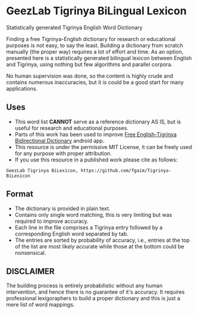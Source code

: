 # GeezLab Tigrinya BiLingual Lexicon

Statistically generated Tigrinya English Word Dictionary  

Finding a free Tigrinya-English dictionary for research or educational purposes is not easy, to say the least. Building a dictionary from scratch manually (the proper way) requires a lot of effort and time. As an option, presented here is a statistically generated bilingual lexicon between English and Tigrinya, using nothing but few algorithms and parallel corpora. 


No human supervision was done, so the content is highly crude and contains numerous inaccuracies, but it is could be a good start for many applications.


## Uses
 * This word list **CANNOT** serve as a reference dictionary AS IS, but is useful for research and educational purposes.  
 * Parts of this work has been used to improve [Free English-Tigrinya Bidirectional Dictionary](https://play.google.com/store/apps/details?id=com.geezlab.tetdic) android app.
 * This resource is under the permissive MIT License, it can be freely used for any purpose with proper attribution.
 * If you use this resource in a published work please cite as follows:

```
GeezLab Tigrinya BiLexicon, https://github.com/fgaim/Tigrinya-BiLexicon
```


## Format
 * The dictionary is provided in plain text.  
 * Contains only single word matching, this is very limiting but was required to improve accuracy.  
 * Each line in the file comprises a Tigrinya entry followed by a corresponding English word separated by tab.  
 * The entries are sorted by probability of accuracy, i.e., entries at the top of the list are most likely accurate while those at the bottom could be nonsensical.


## DISCLAIMER
The building process is entirely probabilistic without any human intervention, and hence there is no guarantee of it's accuracy. 
It requires professional lexigoraphers to build a proper dictionary and this is just a mere list of word mappings.
